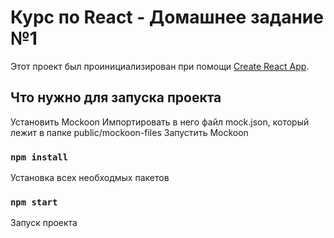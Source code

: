 # Курс по React - Домашнее задание №1

Этот проект был проинициализирован при помощи [Create React App](https://github.com/facebook/create-react-app).

## Что нужно для запуска проекта

Установить Mockoon
Импортировать в него файл mock.json, который лежит в папке public/mockoon-files
Запустить Mockoon

### `npm install`
Установка всех необходмых пакетов

### `npm start`
Запуск проекта